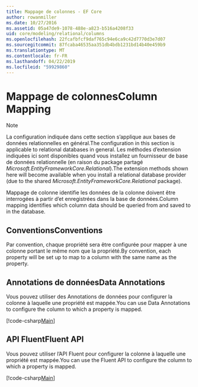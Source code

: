 ```yaml
---
title: Mappage de colonnes - EF Core
author: rowanmiller
ms.date: 10/27/2016
ms.assetid: 05a47de9-1078-488e-a823-b516a4208f33
uid: core/modeling/relational/columns
ms.openlocfilehash: 22fcafbfcf9daf765c94e6ca9c42d7770d3e7d07
ms.sourcegitcommit: 87fcaba46535aa351db4bdb1231bd14b40e459b9
ms.translationtype: MT
ms.contentlocale: fr-FR
ms.lasthandoff: 04/22/2019
ms.locfileid: "59929860"
---
```

# <a name="column-mapping"></a><span data-ttu-id="e8b26-102">Mappage de colonnes</span><span class="sxs-lookup"><span data-stu-id="e8b26-102">Column Mapping</span></span>

> [!NOTE]  
> <span data-ttu-id="e8b26-103">La configuration indiquée dans cette section s’applique aux bases de données relationnelles en général.</span><span class="sxs-lookup"><span data-stu-id="e8b26-103">The configuration in this section is applicable to relational databases in general.</span></span> <span data-ttu-id="e8b26-104">Les méthodes d’extension indiquées ici sont disponibles quand vous installez un fournisseur de base de données relationnelle (en raison du package partagé *Microsoft.EntityFrameworkCore.Relational*).</span><span class="sxs-lookup"><span data-stu-id="e8b26-104">The extension methods shown here will become available when you install a relational database provider (due to the shared *Microsoft.EntityFrameworkCore.Relational* package).</span></span>

<span data-ttu-id="e8b26-105">Mappage de colonne identifie les données de la colonne doivent être interrogées à partir d’et enregistrées dans la base de données.</span><span class="sxs-lookup"><span data-stu-id="e8b26-105">Column mapping identifies which column data should be queried from and saved to in the database.</span></span>

## <a name="conventions"></a><span data-ttu-id="e8b26-106">Conventions</span><span class="sxs-lookup"><span data-stu-id="e8b26-106">Conventions</span></span>

<span data-ttu-id="e8b26-107">Par convention, chaque propriété sera être configurée pour mapper à une colonne portant le même nom que la propriété.</span><span class="sxs-lookup"><span data-stu-id="e8b26-107">By convention, each property will be set up to map to a column with the same name as the property.</span></span>

## <a name="data-annotations"></a><span data-ttu-id="e8b26-108">Annotations de données</span><span class="sxs-lookup"><span data-stu-id="e8b26-108">Data Annotations</span></span>

<span data-ttu-id="e8b26-109">Vous pouvez utiliser des Annotations de données pour configurer la colonne à laquelle une propriété est mappée.</span><span class="sxs-lookup"><span data-stu-id="e8b26-109">You can use Data Annotations to configure the column to which a property is mapped.</span></span>

[!code-csharp[Main](../../../../samples/core/Modeling/DataAnnotations/Samples/Relational/Column.cs?highlight=13)]

## <a name="fluent-api"></a><span data-ttu-id="e8b26-110">API Fluent</span><span class="sxs-lookup"><span data-stu-id="e8b26-110">Fluent API</span></span>

<span data-ttu-id="e8b26-111">Vous pouvez utiliser l’API Fluent pour configurer la colonne à laquelle une propriété est mappée.</span><span class="sxs-lookup"><span data-stu-id="e8b26-111">You can use the Fluent API to configure the column to which a property is mapped.</span></span>

[!code-csharp[Main](../../../../samples/core/Modeling/FluentAPI/Samples/Relational/Column.cs?highlight=11-13)]
